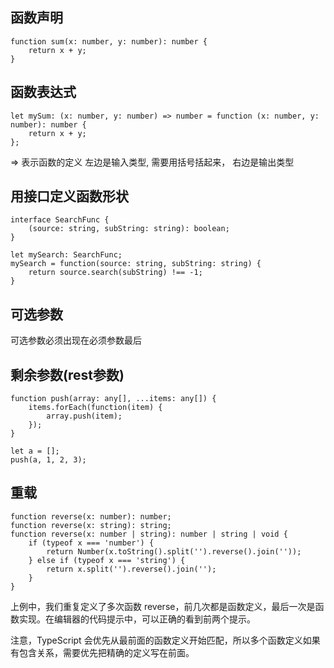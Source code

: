 ## 函数声明
```angular2html
function sum(x: number, y: number): number {
    return x + y;
}
```

## 函数表达式
```angular2html
let mySum: (x: number, y: number) => number = function (x: number, y: number): number {
    return x + y;
};
```

=> 表示函数的定义 左边是输入类型, 需要用括号括起来， 右边是输出类型

## 用接口定义函数形状
```angular2html
interface SearchFunc {
    (source: string, subString: string): boolean;
}

let mySearch: SearchFunc;
mySearch = function(source: string, subString: string) {
    return source.search(subString) !== -1;
}
```

## 可选参数
可选参数必须出现在必须参数最后

## 剩余参数(rest参数)
```angular2html
function push(array: any[], ...items: any[]) {
    items.forEach(function(item) {
        array.push(item);
    });
}

let a = [];
push(a, 1, 2, 3);
```

## 重载
```angular2html
function reverse(x: number): number;
function reverse(x: string): string;
function reverse(x: number | string): number | string | void {
    if (typeof x === 'number') {
        return Number(x.toString().split('').reverse().join(''));
    } else if (typeof x === 'string') {
        return x.split('').reverse().join('');
    }
}
```
上例中，我们重复定义了多次函数 reverse，前几次都是函数定义，最后一次是函数实现。在编辑器的代码提示中，可以正确的看到前两个提示。

注意，TypeScript 会优先从最前面的函数定义开始匹配，所以多个函数定义如果有包含关系，需要优先把精确的定义写在前面。
